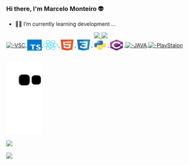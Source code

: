  ### Hi there, I'm Marcelo Monteiro 👽
 
 

- 👨‍💻 I’m currently learning development ...

<div align="center">
<a href="https://github.com/
MarcelomonteirodaSilva">
<img height="180em" src="https://github-readme-stats.vercel.app/api?username=MarcelomonteirodaSilva&show_icons=true&theme=dark&include_all_commits=true&count_private=true"/>
  <img height="180em" src="https://github-readme-stats.vercel.app/api/top-langs/?username=MarcelomonteirodaSilva&layout=compact&langs_count=7&theme=dark"/>
</div>



  <img align="center" alt="-VSC" height="30" width="40" src="https://cdn.jsdelivr.net/gh/devicons/devicon/icons/vscode/vscode-original.svg">
  <img align="center" alt="Rafa-Ts" height="30" width="40" src="https://raw.githubusercontent.com/devicons/devicon/master/icons/typescript/typescript-plain.svg">
  <img align="center" alt="Rafa-React" height="30" width="40" src="https://raw.githubusercontent.com/devicons/devicon/master/icons/react/react-original.svg">
  <img align="center" alt="Rafa-HTML" height="30" width="40" src="https://raw.githubusercontent.com/devicons/devicon/master/icons/html5/html5-original.svg">
  <img align="center" alt="Rafa-CSS" height="30" width="40" src="https://raw.githubusercontent.com/devicons/devicon/master/icons/css3/css3-original.svg">
  <img align="center" alt="Rafa-Python" height="30" width="40" src="https://raw.githubusercontent.com/devicons/devicon/master/icons/python/python-original.svg">
  <img align="center" alt="Rafa-Csharp" height="30" width="40" src="https://raw.githubusercontent.com/devicons/devicon/master/icons/csharp/csharp-original.svg">
  <img align="center" alt="-JAVA" height="30" width="40" src="https://cdn.jsdelivr.net/gh/devicons/devicon/icons/java/java-original.svg">
  <img align="center" alt="-PlayStaion" height="30"width="40"src="https://img.shields.io/badge/PlayStation-003791?style=for-the-badge&logo=playstation&logoColorwhiteoriginal.svg">
</div>
  
  ##
 
<div> 





 
  ![Snake animation](https://github.com/rafaballerini/rafaballerini/blob/output/github-contribution-grid-snake.svg)
 
</div>


  <a href="https://www.linkedin.com/in/marcelo-monteiro-373b07186/" target="_blank"><img src="https://img.shields.io/badge/-LinkedIn-%230077B5?style=for-the-badge&logo=linkedin&logoColor=white" target="_blank"></a>
  </div>


<div>
<a href=https://www.facebook.com/people/Marcelo-Monteiro/100037951122041/target= "_blank"><img src=https://img.shields.io/badge/Facebook-1877F2?style=for-the-badge&logo=facebook&logoColor=whitetarget="_blank"></a> </div>
